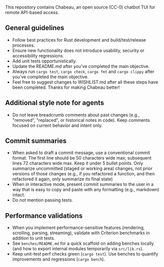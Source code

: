 This repository contains Chabeau, an open source (CC-0) chatbot TUI for remote API-based access.

## General guidelines

- Follow best practices for Rust development and build/test/release processes.
- Ensure new functionality does not introduce usability, security or accessibility regressions.
- Add unit tests opportunistically.
- Update the README.md after you've completed the main objective.
- Always run `cargo test`, `cargo check`, `cargo fmt` and `cargo clippy` after you've completed the main objective.
- Feel free to suggest changes to WISHLIST.md after all these steps have been completed. Thanks for making Chabeau better!

## Additional style note for agents
- Do not leave breadcrumb comments about past changes (e.g., "removed", "replaced", or historical notes in code). Keep comments focused on current behavior and intent only.

## Commit summaries
- When asked to draft a commit message, use a conventional commit format. The first line should be 50 characters wide max; subsequent lines 72 characters wide max. Keep it under 5 bullet points. Only summarize uncommitted (staged or working area) changes, not prior versions of those changes (e.g., if you refactored a function, and then refactored it again, only summarize its final state)
- When in interactive mode, present commit summaries to the user in a way that is easy to copy and paste with any formatting (e.g., markdown) intact.
- Do not mention passing tests.

## Performance validations
- When you implement performance-sensitive features (rendering, scrolling, parsing, streaming), validate with Criterion benchmarks in addition to unit tests.
- See `benches/README.md` for a quick scaffold on adding benches locally (and how to export internal modules temporarily via `src/lib.rs`).
- Keep unit-test perf checks green (`cargo test`). Use benches to quantify improvements and regressions (`cargo bench`).
